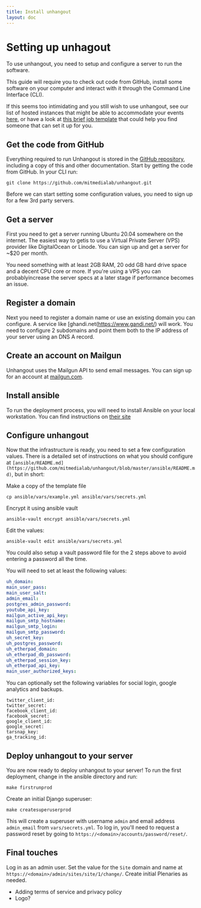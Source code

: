 ```yaml
---
title: Install unhangout
layout: doc
---
```


# Setting up unhagout

To use unhangout, you need to setup and configure a server to run the software.

This guide will require you to check out code from GitHub, install some software on your computer and interact with it through the Command Line Interface (CLI).

If this seems too intimidating and you still wish to use unhangout, see our list of hosted instances that might be able to accommodate your events [here]({{site.baseurl}}/hosted-instances/), or have a look at [this brief job template]({{site.baseurl}}/job-template/) that could help you find someone that can set it up for you.

## Get the code from GitHub

Everything required to run Unhangout is stored in the [GitHub repository](https://github.com/mitmedialab/unhangout), including a copy of this and other documentation. Start by getting the code from GitHub. In your CLI run:

```git clone https://github.com/mitmedialab/unhangout.git```

Before we can start setting some configuration values, you need to sign up for a few 3rd party servers.

## Get a server

First you need to get a server running Ubuntu 20.04 somewhere on the internet. The easiest way to getis to use a Virtual Private Server (VPS) provider like DigitalOcean or Linode. You can sign up and get a server for ~$20 per month.

You need something with at least 2GB RAM, 20 odd GB hard drive space and a decent CPU core or more. If you're using a VPS you can probablyincrease the server specs at a later stage if performance becomes an issue.

## Register a domain

Next you need to register a domain name or use an existing domain you can configure. A service like [ghandi.net(https://www.gandi.net/) will work. You need to configure 2 subdomains and point them both to the IP address of your server using an DNS A record.

## Create an account on Mailgun

Unhangout uses the Mailgun API to send email messages. You can sign up for an account at [mailgun.com](https://www.mailgun.com/).

## Install ansible

To run the deployment process, you will need to install Ansible on your local workstation. You can find instructions on [their site](https://docs.ansible.com/ansible/latest/installation_guide/index.html)

## Configure unhangout

Now that the infrastructure is ready, you need to set a few configuration values. There is a detailed set of instructions on what you should configure at `[ansible/README.md](https://github.com/mitmedialab/unhangout/blob/master/ansible/README.md)`, but in short:

Make a copy of the template file 

```cp ansible/vars/example.yml ansible/vars/secrets.yml```

Encrypt it using ansible vault

```ansible-vault encrypt ansible/vars/secrets.yml```

Edit the values:

```ansible-vault edit ansible/vars/secrets.yml```

You could also setup a vault password file for the 2 steps above to avoid entering a password all the time.

You will need to set at least the following values:

```yaml
uh_domain: 
main_user_pass: 
main_user_salt: 
admin_email:
postgres_admin_password: 
youtube_api_key: 
mailgun_active_api_key: 
mailgun_smtp_hostname: 
mailgun_smtp_login: 
mailgun_smtp_password: 
uh_secret_key: 
uh_postgres_password: 
uh_etherpad_domain: 
uh_etherpad_db_password: 
uh_etherpad_session_key: 
uh_etherpad_api_key: 
main_user_authorized_keys:
```

You can optionally set the following variables for social login, google analytics and backups.
```
twitter_client_id: 
twitter_secret: 
facebook_client_id: 
facebook_secret: 
google_client_id: 
google_secret: 
tarsnap_key:
ga_tracking_id: 
```

## Deploy unhangout to your server

You are now ready to deploy unhangout to your server! To run the first deployment, change in the ansible directory and run:
```
make firstrunprod
```

Create an initial Django superuser:
```
make createsuperuserprod
```

This will create a superuser with username `admin` and email address `admin_email` from `vars/secrets.yml`.  To log in, you'll need to request a password reset by going to `https://<domain>/accounts/password/reset/`.
   
## Final touches

Log in as an admin user. Set the value for the `Site` domain and name at `https://<domain>/admin/sites/site/1/change/`.  Create initial Plenaries as needed.

- Adding terms of service and privacy policy
- Logo?

